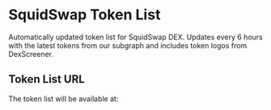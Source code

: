 # SquidSwap Token List

Automatically updated token list for SquidSwap DEX. Updates every 6 hours with the latest tokens from our subgraph and includes token logos from DexScreener.

## Token List URL

The token list will be available at: